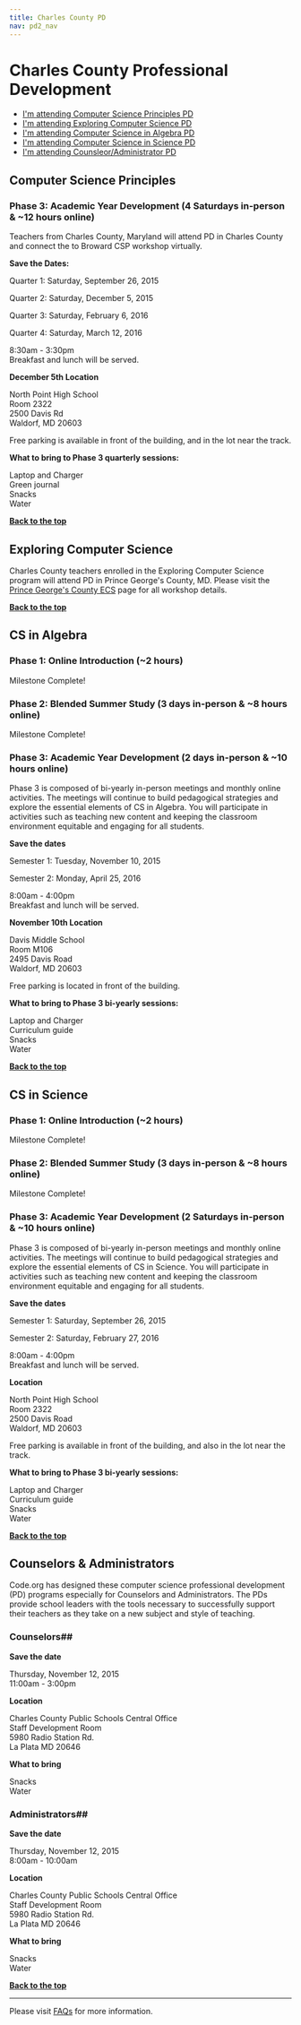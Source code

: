 ```yaml
---
title: Charles County PD
nav: pd2_nav
---
```

<a id="top"></a>

# Charles County Professional Development

- [I'm attending Computer Science Principles PD](#csp)
- [I'm attending Exploring Computer Science PD](#ecs)
- [I'm attending Computer Science in Algebra PD](#algebra)
- [I'm attending Computer Science in Science PD](#science)
- [I'm attending Counsleor/Administrator PD](#counselor-admin)

<a id="csp"></a>
## Computer Science Principles

### Phase 3: Academic Year Development (4 Saturdays in-person & ~12 hours online) ###

Teachers from Charles County, Maryland will attend PD in Charles County and connect the to Broward CSP workshop virtually. 

**Save the Dates:**

Quarter 1: Saturday, September 26, 2015

Quarter 2: Saturday, December 5, 2015

Quarter 3: Saturday, February 6, 2016

Quarter 4: Saturday, March 12, 2016

8:30am - 3:30pm<br/>
Breakfast and lunch will be served.


**December 5th Location**


North Point High School
<br/>
Room 2322<br/>
2500 Davis Rd<br/> Waldorf, MD 20603

Free parking is available in front of the building, and  in the lot near the track.

**What to bring to Phase 3 quarterly sessions:**

Laptop and Charger
<br/>
Green journal
<br/>
Snacks
<br/>
Water

[**Back to the top**](#top)

<a id="ecs"></a>

## Exploring Computer Science

Charles County teachers enrolled in the Exploring Computer Science program will attend PD in Prince George's County, MD. Please visit the [Prince George's County ECS](/educate/pd/15-16/pg) page for all workshop details. 


[**Back to the top**](#top)


<a id="algebra"></a>

## CS in Algebra

### Phase 1: Online Introduction (~2 hours) ###

Milestone Complete!


### Phase 2: Blended Summer Study (3 days in-person & ~8 hours online)  ###



Milestone Complete!




### Phase 3: Academic Year Development (2 days in-person & ~10 hours online) ###
Phase 3 is composed of bi-yearly in-person meetings and monthly online activities. The meetings will continue to build pedagogical strategies and explore the essential elements of CS in Algebra. You will participate in activities such as teaching new content and keeping the classroom environment equitable and engaging for all students.


**Save the dates**

Semester 1: Tuesday, November 10, 2015 

Semester 2: Monday, April 25, 2016 

8:00am - 4:00pm<br/>
Breakfast and lunch will be served.

**November 10th Location**

Davis Middle School<br/> 
Room M106<br/>
2495 Davis Road<br/> Waldorf, MD 20603<br/>

Free parking is located in front of the building.

**What to bring to Phase 3 bi-yearly sessions:**

Laptop and Charger
<br/>
Curriculum guide
<br/>
Snacks
<br/>
Water


[**Back to the top**](#top)

<a id="science"></a>

## CS in Science

### Phase 1: Online Introduction (~2 hours) ###

Milestone Complete!

### Phase 2: Blended Summer Study (3 days in-person & ~8 hours online) ###

Milestone Complete!



### Phase 3: Academic Year Development (2 Saturdays in-person & ~10 hours online) ###

Phase 3 is composed of bi-yearly in-person meetings and monthly online activities. The meetings will continue to build pedagogical strategies and explore the essential elements of CS in Science. You will participate in activities such as teaching new content and keeping the classroom environment equitable and engaging for all students.


**Save the dates**

Semester 1: Saturday, September 26, 2015 

Semester 2: Saturday, February 27, 2016 

8:00am - 4:00pm<br/>
Breakfast and lunch will be served. 

**Location**

North Point High School<br/>
Room 2322<br/>
2500 Davis Road<br/> 
Waldorf, MD 20603

Free parking is available in front of the building, and also in the lot near the track.

**What to bring to Phase 3 bi-yearly sessions:**

Laptop and Charger
<br/>
Curriculum guide
<br/>
Snacks
<br/>
Water


[**Back to the top**](#top)

<a id="counselor-admin"></a>


## Counselors & Administrators

Code.org has designed these computer science professional development (PD) programs especially for Counselors and Administrators. The PDs provide school leaders with the tools necessary to successfully support their teachers as they take on a new subject and style of teaching. 


### Counselors##

**Save the date**

Thursday, November 12, 2015 <br/>
11:00am - 3:00pm


**Location**

Charles County Public Schools Central Office<br/>
Staff Development Room<br/>
5980 Radio Station Rd.<br/>
La Plata MD 20646<br/>

**What to bring**

Snacks
<br/>
Water

### Administrators##

**Save the date**

Thursday, November 12, 2015 <br/>
8:00am - 10:00am

**Location**

Charles County Public Schools Central Office<br/>
Staff Development Room<br/>
5980 Radio Station Rd.<br/>
La Plata MD 20646<br/>

**What to bring**

Snacks
<br/>
Water

[**Back to the top**](#top)

----------
Please visit [FAQs](/educate/pd/15-16/faq) for more information.

<br />
<br />